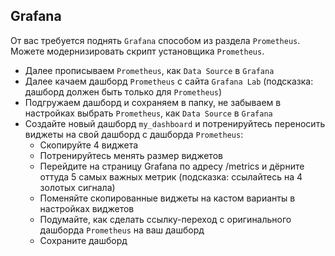 ## Grafana

От вас требуется поднять `Grafana` способом из раздела `Prometheus`. Можете модернизировать скрипт установщика `Prometheus`.
 - Далее прописываем `Prometheus`, как `Data Source` в `Grafana`
 - Далее качаем дашборд `Prometheus` с сайта `Grafana Lab` (подсказка: дашборд должен быть только для `Prometheus`)
 - Подгружаем дашборд и сохраняем в папку, не забываем в настройках выбрать `Prometheus`, как `Data Source` в `Grafana`
 - Создайте новый дашборд `my_dashboard` и потренируйтесь переносить виджеты на свой дашборд с дашборда `Prometheus`:
   - Скопируйте 4 виджета
   - Потренируйтесь менять размер виджетов
   - Перейдите на страницу Grafana по адресу /metrics и дёрните оттуда 5 самых важных метрик (подсказка: ссылайтесь на 4 золотых сигнала)
   - Поменяйте скопированные виджеты на кастом варианты в настройках виджетов
   - Подумайте, как сделать ссылку-переход с оригинального дашборда `Prometheus` на ваш дашборд
   - Сохраните дашборд
